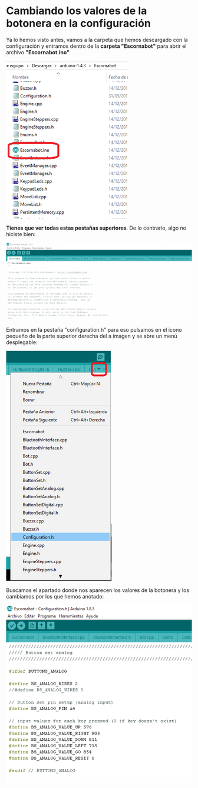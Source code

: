 # Cambiando los valores de la botonera en la configuración

Ya lo hemos visto antes, vamos a la carpeta que hemos descargado con la configuración y entramos dentro de la **carpeta "Escornabot"** para abrir el archivo **"Escornabot.ino"**

![](/assets/12-EscornabotDIY.png)

**Tienes que ver todas estas pestañas superiores**. De lo contrario, algo no hiciste bien:

![](/assets/20-configuracion-escornabot-e1528626546605-768x321.png)

Entramos en la pestaña "configuration.h" para eso pulsamos en el icono pequeño de la parte superior derecha del a imagen y se abre un menú desplegable:

![](/assets/21-configurationh.png)

Buscamos el apartado donde nos aparecen los valores de la botonera y los cambiamos por los que hemos anotado:

![](/assets/22-configurationh.png)










